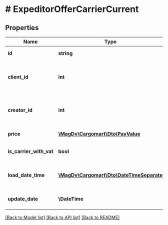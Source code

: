 # # ExpeditorOfferCarrierCurrent

## Properties

Name | Type | Description | Notes
------------ | ------------- | ------------- | -------------
**id** | **string** | Идентификатор предложения |
**client_id** | **int** | Идентификатор компании перевозчика предложившего цену |
**creator_id** | **int** | Идентификатор профиля перевозчика предложения цены |
**price** | [**\MagDv\Cargomart\Dto\PayValue**](.md) | Предложенный объект цены |
**is_carrier_with_vat** | **bool** | Платит ли перевозчик НДС | [optional] [default to false]
**load_date_time** | [**\MagDv\Cargomart\Dto\DateTimeSeparate**](DateTimeSeparate.md) | Дата и время погрузки, предложенная перевозчиком | [optional]
**update_date** | **\DateTime** | Дата последнего изменения |

[[Back to Model list]](../../README.md#models) [[Back to API list]](../../README.md#endpoints) [[Back to README]](../../README.md)
